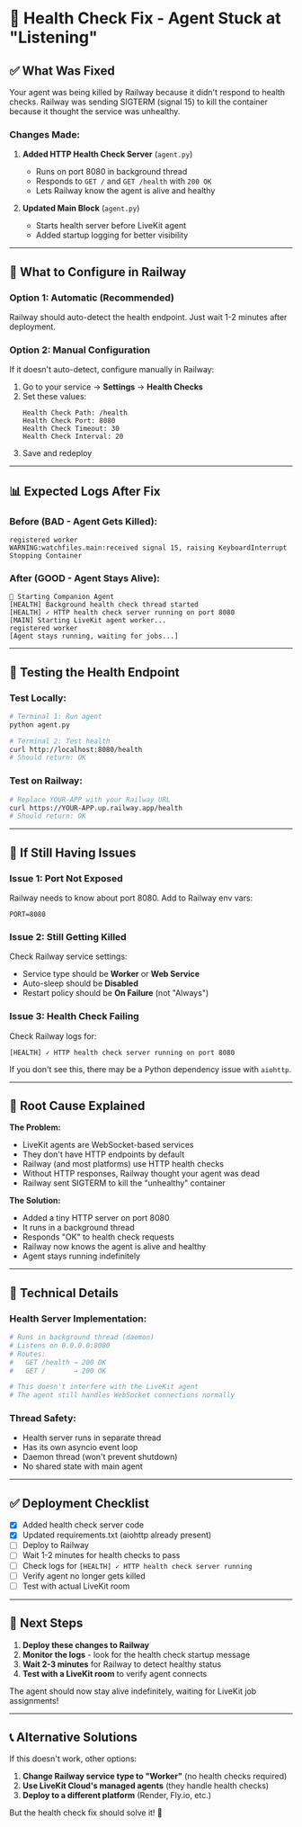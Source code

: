 # 🏥 Health Check Fix - Agent Stuck at "Listening"

## ✅ What Was Fixed

Your agent was being killed by Railway because it didn't respond to health checks. Railway was sending SIGTERM (signal 15) to kill the container because it thought the service was unhealthy.

### Changes Made:

1. **Added HTTP Health Check Server** (`agent.py`)
   - Runs on port 8080 in background thread
   - Responds to `GET /` and `GET /health` with `200 OK`
   - Lets Railway know the agent is alive and healthy

2. **Updated Main Block** (`agent.py`)
   - Starts health server before LiveKit agent
   - Added startup logging for better visibility

---

## 🔧 What to Configure in Railway

### Option 1: Automatic (Recommended)

Railway should auto-detect the health endpoint. Just wait 1-2 minutes after deployment.

### Option 2: Manual Configuration

If it doesn't auto-detect, configure manually in Railway:

1. Go to your service → **Settings** → **Health Checks**
2. Set these values:
   ```
   Health Check Path: /health
   Health Check Port: 8080
   Health Check Timeout: 30
   Health Check Interval: 20
   ```
3. Save and redeploy

---

## 📊 Expected Logs After Fix

### Before (BAD - Agent Gets Killed):
```
registered worker
WARNING:watchfiles.main:received signal 15, raising KeyboardInterrupt
Stopping Container
```

### After (GOOD - Agent Stays Alive):
```
🚀 Starting Companion Agent
[HEALTH] Background health check thread started
[HEALTH] ✓ HTTP health check server running on port 8080
[MAIN] Starting LiveKit agent worker...
registered worker
[Agent stays running, waiting for jobs...]
```

---

## 🧪 Testing the Health Endpoint

### Test Locally:
```bash
# Terminal 1: Run agent
python agent.py

# Terminal 2: Test health
curl http://localhost:8080/health
# Should return: OK
```

### Test on Railway:
```bash
# Replace YOUR-APP with your Railway URL
curl https://YOUR-APP.up.railway.app/health
# Should return: OK
```

---

## 🐛 If Still Having Issues

### Issue 1: Port Not Exposed
Railway needs to know about port 8080. Add to Railway env vars:
```
PORT=8080
```

### Issue 2: Still Getting Killed
Check Railway service settings:
- Service type should be **Worker** or **Web Service**
- Auto-sleep should be **Disabled**
- Restart policy should be **On Failure** (not "Always")

### Issue 3: Health Check Failing
Check Railway logs for:
```
[HEALTH] ✓ HTTP health check server running on port 8080
```

If you don't see this, there may be a Python dependency issue with `aiohttp`.

---

## 🎯 Root Cause Explained

**The Problem:**
- LiveKit agents are WebSocket-based services
- They don't have HTTP endpoints by default
- Railway (and most platforms) use HTTP health checks
- Without HTTP responses, Railway thought your agent was dead
- Railway sent SIGTERM to kill the "unhealthy" container

**The Solution:**
- Added a tiny HTTP server on port 8080
- It runs in a background thread
- Responds "OK" to health check requests
- Railway now knows the agent is alive and healthy
- Agent stays running indefinitely

---

## 📝 Technical Details

### Health Server Implementation:
```python
# Runs in background thread (daemon)
# Listens on 0.0.0.0:8080
# Routes:
#   GET /health → 200 OK
#   GET /       → 200 OK

# This doesn't interfere with the LiveKit agent
# The agent still handles WebSocket connections normally
```

### Thread Safety:
- Health server runs in separate thread
- Has its own asyncio event loop
- Daemon thread (won't prevent shutdown)
- No shared state with main agent

---

## ✅ Deployment Checklist

- [x] Added health check server code
- [x] Updated requirements.txt (aiohttp already present)
- [ ] Deploy to Railway
- [ ] Wait 1-2 minutes for health checks to pass
- [ ] Check logs for `[HEALTH] ✓ HTTP health check server running`
- [ ] Verify agent no longer gets killed
- [ ] Test with actual LiveKit room

---

## 🚀 Next Steps

1. **Deploy these changes to Railway**
2. **Monitor the logs** - look for the health check startup message
3. **Wait 2-3 minutes** for Railway to detect healthy status
4. **Test with a LiveKit room** to verify agent connects

The agent should now stay alive indefinitely, waiting for LiveKit job assignments!

---

## 📞 Alternative Solutions

If this doesn't work, other options:

1. **Change Railway service type to "Worker"** (no health checks required)
2. **Use LiveKit Cloud's managed agents** (they handle health checks)
3. **Deploy to a different platform** (Render, Fly.io, etc.)

But the health check fix should solve it! 🎉

